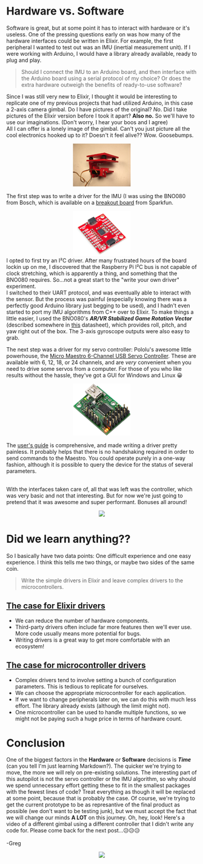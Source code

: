 # Hardware vs. Software
Software is great, but at some point it has to interact with hardware or it's useless. One of the pressing questions early on was how many of the hardware interfaces could be written in Elixir. For example, the first peripheral I wanted to test out was an IMU (inertial measurement unit). If I were working with Arduino, I would have a library already available, ready to plug and play. 
> Should I connect the IMU to an Arduino board, and then interface with the Arduino board using a serial protocol of my choice? Or does the extra hardware outweigh the benefits of ready-to-use software?<br>

Since I was still very new to Elixir, I thought it would be interesting to replicate one of my previous projects that had utilized Arduino, in this case a 2-axis camera gimbal. Do I have pictures of the original? *No*. Did I take pictures of the Elixir version before I took it apart? **Also no.** So we'll have to use our imaginations. (Don't worry, I hear your boos and I agree)<br>All I can offer is a lonely image of the gimbal. Can't you just picture all the cool electronics hooked up to it? Doesn't it feel alive?? Wow. Goosebumps.<br>
<p align="center"><img src="../blog/images/Stacks/Gimbal/Gimbal.JPG" alt="Gimbal" width="30%"></p>

The first step was to write a driver for the IMU (I was using the BNO080 from Bosch, which is available on a [breakout board](https://www.sparkfun.com/products/14686) from Sparkfun.<div align="center"><img src="../blog/images/Peripherals/BN0080-01.jpg" alt="BNO080" width="30%"></div>
I opted to first try an I&#x00B2;C driver. After many frustrated hours of the board lockin up on me, I discovered that the Raspberry Pi I&#x00B2;C bus is not capable of clock stretching, which is apparently a thing, and something that the BNO080 requires. So...not a great start to the "write your own driver" experiment.<br>
I switched to their UART protocol, and was eventually able to interact with the sensor. But the process was painful (especially knowing there was a perfectly good Arduino library just begging to be used), and I hadn't even started to port my IMU algorithms from C++ over to Elixir. To make things a little easier, I used the BNO080's ***AR/VR Stabilized Game Rotation Vector*** (described somewhere in [this](https://cdn.sparkfun.com/assets/2/b/9/0/6/DS-14686-BNO080.pdf) datasheet), which provides roll, pitch, and yaw right out of the box. The 3-axis gyroscope outputs were also easy to grab.<br>

The next step was a driver for my servo controller: Pololu's awesome little powerhouse, the [Micro Maestro 6-Channel USB Servo Controller](https://www.pololu.com/product/1350). These are available with 6, 12, 18, or 24 channels, and are *very* convenient when you need to drive some servos from a computer. For those of you who like results without the hassle, they've got a GUI for Windows and Linux :grinning: <p align="center"><img src="../blog/images/Peripherals/Maestro Servo Controller.jpg" alt="Maestro" width="30%"></p>
The [user's guide](https://www.pololu.com/docs/0J40) is comprehensive, and made writing a driver pretty painless. It probably helps that there is no handshaking required in order to send commands to the Maestro. You could operate purely in a one-way fashion, although it is possible to query the device for the status of several parameters.<br><br>

With the interfaces taken care of, all that was left was the controller, which was very basic and not that interesting. But for now we're just going to pretend that it was awesome and super performant. Bonuses all around!<br>
<div align="center"><img src="../blog/gifs/hogan_savage.gif"></div>

# Did we learn anything??
So I basically have two data points: One difficult experience and one easy experience. I think this tells me two things, or maybe two sides of the same coin. 
> Write the simple drivers in Elixir and leave complex drivers to the microcontrollers.

## <ins>The case for Elixir drivers</ins>
* We can reduce the number of hardware components.
* Third-party drivers often include far more features then we'll ever use. More code usually means more potential for bugs.
* Writing drivers is a great way to get more comfortable with an ecosystem!
## <ins>The case for microcontroller drivers</ins>
* Complex drivers tend to involve setting a bunch of configuration parameters. This is tedious to replicate for ourselves.
* We can choose the appropriate microcontroller for each application. 
* If we want to change peripherals later on, we can do this with much less effort. The library already exists (although the limit might not).
* One microcontroller can be used to handle multiple functions, so we might not be paying such a huge price in terms of hardware count.

# Conclusion
One of the biggest factors in the **Hardware** *or* **Software** decisions is ***Time*** (can you tell I'm just learning Markdown?). The quicker we're trying to move, the more we will rely on pre-existing solutions. The interesting part of this autopilot is not the servo controller or the IMU algorithm, so why should we spend unnecessary effort getting these to fit in the smallest packages with the fewest lines of code? Treat everything as though it will be replaced at some point, because that is probably the case. Of course, we're trying to get the current prototype to be as represantive of the final product as possible (we don't want to be testing junk), but we must accept the fact that we will change our minds **A LOT** on this journey.
Oh, hey, look! Here's a video of a different gimbal using a different controller that I didn't write any code for. Please come back for the next post...:disappointed_relieved::disappointed_relieved::disappointed_relieved:<br><br>
-Greg
<div align="center"><img src="../blog/gifs/old_gimbal.gif"></div>